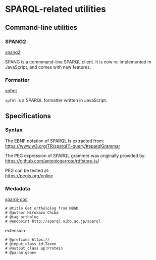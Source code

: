 # SPARQL-related utilities

## Command-line utilities

### SPANG2

[spang2](https://github.com/hchiba1/sparql-utils/tree/master/spang2)

SPANG is a commmand-line SPARQL client. It is now re-implemented in JavaScript, and comes with new features.

### Formatter

[spfmt](https://github.com/hchiba1/sparql-utils/tree/master/spfmt)

`spfmt` is a SPARQL formatter written in JavaScript.

## Specifications

### Syntax
The EBNF notation of SPARQL is extracted from:<br>
https://www.w3.org/TR/sparql11-query/#sparqlGrammar

The PEG expression of SPARQL grammer was originally provided by:<br>
https://github.com/antoniogarrote/rdfstore-js/

PEG can be tested at:<br>
https://pegjs.org/online

### Medadata
[sparql-doc](https://github.com/ldodds/sparql-doc)
```
# @title Get orthololog from MBGD
# @author Hirokazu Chiba
# @tag ortholog
# @endpoint http://sparql.nibb.ac.jp/sparql
```
extension
```
# @prefixes https://
# @input_class id:Taxon
# @output_class up:Protein
# @param gene=
```
